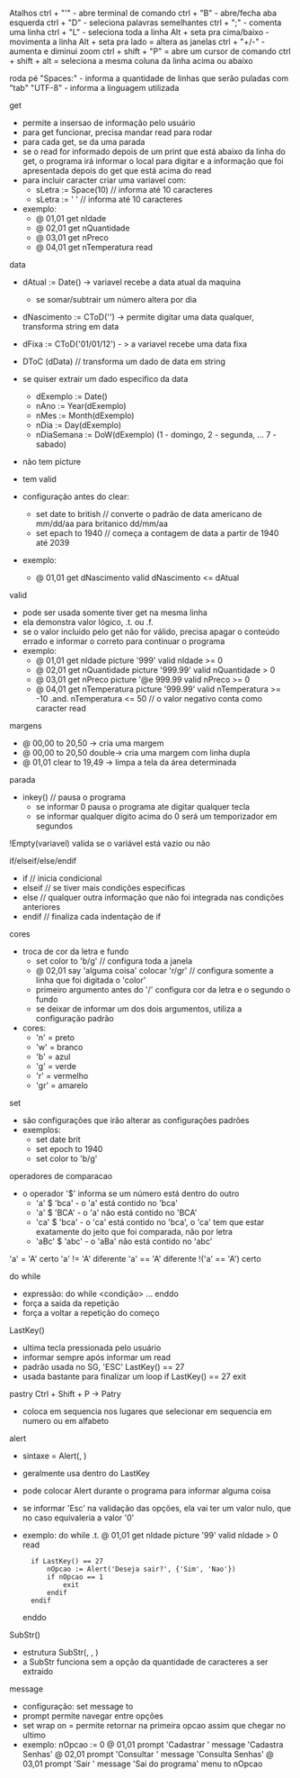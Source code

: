 Atalhos
ctrl + "'" - abre terminal de comando
ctrl + "B" - abre/fecha aba esquerda
ctrl + "D" - seleciona palavras semelhantes
ctrl + ";" - comenta uma linha
ctrl + "L" - seleciona toda a linha
Alt + seta pra cima/baixo - movimenta a linha
Alt + seta pra lado = altera as janelas
ctrl + "+/-" - aumenta e diminui zoom
ctrl + shift + "P" = abre um cursor de comando
ctrl + shift + alt = seleciona a mesma coluna da linha acima ou abaixo

roda pé
"Spaces:" - informa a quantidade de linhas que serão puladas com "tab"
"UTF-8" - informa a linguagem utilizada 


get
* permite a insersao de informação pelo usuário
* para get funcionar, precisa mandar read para rodar
* para cada get, se da uma parada
* se o read for informado depois de um print que está abaixo da linha do get, o programa irá informar o local para digitar e a informação que foi apresentada depois do get que está acima do read
* para incluir caracter criar uma variavel com:
    - sLetra := Space(10) // informa até 10 caracteres
    - sLetra := '          ' // informa até 10 caracteres
* exemplo:
    - @ 01,01 get nIdade
    - @ 02,01 get nQuantidade
    - @ 03,01 get nPreco
    - @ 04,01 get nTemperatura
read

data
* dAtual := Date() -> variavel recebe a data atual da maquina
    - se somar/subtrair um número altera por dia
* dNascimento := CToD('') -> permite digitar uma data qualquer, transforma string em data
* dFixa := CToD('01/01/12') - > a variavel recebe uma data fixa
* DToC (dData) // transforma um dado de data em string
* se quiser extrair um dado especifico da data
    - dExemplo      := Date()
    - nAno          := Year(dExemplo)
    - nMes          := Month(dExemplo)
    - nDia          := Day(dExemplo)
    - nDiaSemana    := DoW(dExemplo) (1 - domingo, 2 - segunda, ... 7 - sabado)

* não tem picture
* tem valid
* configuração antes do clear:
    - set date to british // converte o padrão de data americano de mm/dd/aa para britanico dd/mm/aa
    - set epach to 1940 // começa a contagem de data a partir de 1940 até 2039
* exemplo:
    - @ 01,01 get dNascimento valid dNascimento <= dAtual


valid
* pode ser usada somente tiver get na mesma linha
* ela demonstra valor lógico, .t. ou .f.
* se o valor incluido pelo get não for válido, precisa apagar o conteúdo errado e informar o correto para continuar o programa
* exemplo:
    - @ 01,01 get nIdade       picture '999'      valid nIdade >= 0
    - @ 02,01 get nQuantidade  picture '999.99'   valid nQuantidade > 0
    - @ 03,01 get nPreco       picture '@e 999.99 valid nPreco >= 0
    - @ 04,01 get nTemperatura picture '999.99'   valid nTemperatura >= -10 .and. nTemperatura <= 50 // o valor negativo conta como caracter
      read

margens
* @ 00,00 to 20,50 -> cria uma margem 
* @ 00,00 to 20,50 double-> cria uma margem com linha dupla 
* @ 01,01 clear to 19,49 -> limpa a tela da área determinada


parada
* inkey() // pausa o programa
    - se informar 0 pausa o programa ate digitar qualquer tecla
    - se informar qualquer dígito acima do 0 será um temporizador em segundos

!Empty(variavel) valida se o variável está vazio ou não

if/elseif/else/endif
* if     // inicia condicional
* elseif // se tiver mais condições especificas
* else   // qualquer outra informação que não foi integrada nas condições anteriores
* endif  // finaliza cada indentação de if


cores
* troca de cor da letra e fundo
    - set color to 'b/g' // configura toda a janela 
    - @ 02,01 say 'alguma coisa' colocar 'r/gr' // configura somente a linha que foi digitada o 'color'
    - primeiro argumento antes do '/' configura cor da letra e o segundo o fundo
    - se deixar de informar um dos dois argumentos, utiliza a configuração padrão
* cores:
    - 'n'  = preto
    - 'w'  = branco
    - 'b'  = azul
    - 'g'  = verde
    - 'r'  = vermelho
    - 'gr' = amarelo

set
* são configurações que irão alterar as configurações padrões
* exemplos:
    - set date brit
    - set epoch to 1940
    - set color to 'b/g'


operadores de comparacao
* o operador '$' informa se um número está dentro do outro
    - 'a' $ 'bca' - o 'a' está contido no 'bca'
    - 'a' $ 'BCA' - o 'a' não está contido no 'BCA'
    - 'ca' $ 'bca' - o 'ca' está contido no 'bca', o 'ca' tem que estar exatamente do jeito que foi comparada, não por letra
    - 'aBc' $ 'abc' - o 'aBa' não está contido no 'abc'

'a' = 'A' certo
'a' != 'A' diferente
'a' == 'A' diferente
!('a' == 'A') certo

do while
* expressão:
    do while <condição>
    ...<codigo>
    enddo
* <exit> força a saida da repetição
* <loop> força a voltar a repetição do começo

LastKey()
* ultima tecla pressionada pelo usuário
* informar sempre após informar um read
* padrão usada no SG, 'ESC'
    LastKey() == 27
* usada bastante para finalizar um loop
    if LastKey() == 27
        exit

pastry
Ctrl + Shift + P -> Patry
* coloca em sequencia nos lugares que selecionar em sequencia em numero ou em alfabeto

alert
* sintaxe = Alert(<cMenagem>, <nOpcao>)
* geralmente usa dentro do LastKey
* pode colocar Alert durante o programa para informar alguma coisa
* se informar 'Esc' na validação das opções, ela vai ter um valor nulo, que no caso equivaleria a valor '0'
* exemplo:
    do while .t.
        @ 01,01 get nIdade picture '99' valid nIdade > 0
        read

        if LastKey() == 27
            nOpcao := Alert('Deseja sair?', {'Sim', 'Nao'})
            if nOpcao == 1
                exit
            endif
        endif

    enddo

SubStr()
* estrutura 
    SubStr(<string>, <posicao inical da qual vai comecar>, <numero de caracteres que vai ser extraido>)
* a SubStr funciona sem a opção da quantidade de caracteres a ser extraido

message
* configuração: set message to <linha da chamada do message>
* prompt permite navegar entre opções
* set wrap on = permite retornar na primeira opcao assim que chegar no ultimo
* exemplo:
    nOpcao := 0
    @ 01,01 prompt 'Cadastrar ' message 'Cadastra Senhas'
    @ 02,01 prompt 'Consultar ' message 'Consulta Senhas'
    @ 03,01 prompt 'Sair      ' message 'Sai do programa'
    menu to nOpcao
